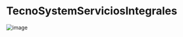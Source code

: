 # TecnoSystemServiciosIntegrales
![image](https://user-images.githubusercontent.com/122181201/211170856-b1496154-f5bd-46fb-93ec-14c8fd3f551c.png)
